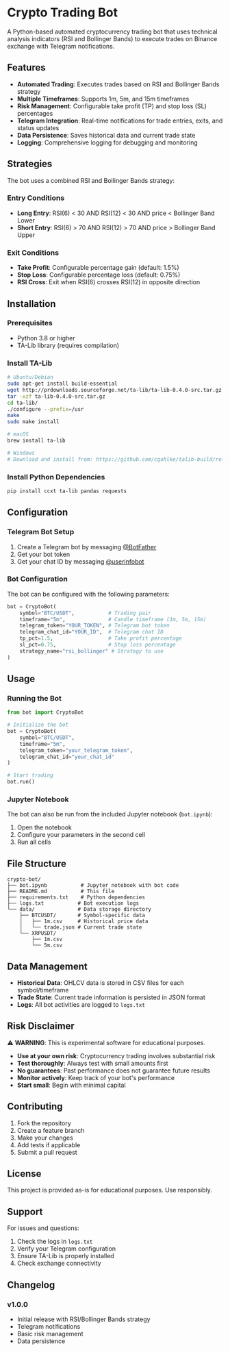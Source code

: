# Crypto Trading Bot

A Python-based automated cryptocurrency trading bot that uses technical analysis indicators (RSI and Bollinger Bands) to execute trades on Binance exchange with Telegram notifications.

## Features

- **Automated Trading**: Executes trades based on RSI and Bollinger Bands strategy
- **Multiple Timeframes**: Supports 1m, 5m, and 15m timeframes
- **Risk Management**: Configurable take profit (TP) and stop loss (SL) percentages
- **Telegram Integration**: Real-time notifications for trade entries, exits, and status updates
- **Data Persistence**: Saves historical data and current trade state
- **Logging**: Comprehensive logging for debugging and monitoring

## Strategies

The bot uses a combined RSI and Bollinger Bands strategy:

### Entry Conditions
- **Long Entry**: RSI(6) < 30 AND RSI(12) < 30 AND price < Bollinger Band Lower
- **Short Entry**: RSI(6) > 70 AND RSI(12) > 70 AND price > Bollinger Band Upper

### Exit Conditions
- **Take Profit**: Configurable percentage gain (default: 1.5%)
- **Stop Loss**: Configurable percentage loss (default: 0.75%)
- **RSI Cross**: Exit when RSI(6) crosses RSI(12) in opposite direction

## Installation

### Prerequisites
- Python 3.8 or higher
- TA-Lib library (requires compilation)

### Install TA-Lib
```bash
# Ubuntu/Debian
sudo apt-get install build-essential
wget http://prdownloads.sourceforge.net/ta-lib/ta-lib-0.4.0-src.tar.gz
tar -xzf ta-lib-0.4.0-src.tar.gz
cd ta-lib/
./configure --prefix=/usr
make
sudo make install

# macOS
brew install ta-lib

# Windows
# Download and install from: https://github.com/cgohlke/talib-build/releases
```

### Install Python Dependencies
```bash
pip install ccxt ta-lib pandas requests
```

## Configuration

### Telegram Bot Setup
1. Create a Telegram bot by messaging [@BotFather](https://t.me/botfather)
2. Get your bot token
3. Get your chat ID by messaging [@userinfobot](https://t.me/userinfobot)

### Bot Configuration
The bot can be configured with the following parameters:

```python
bot = CryptoBot(
    symbol="BTC/USDT",           # Trading pair
    timeframe="5m",              # Candle timeframe (1m, 5m, 15m)
    telegram_token="YOUR_TOKEN", # Telegram bot token
    telegram_chat_id="YOUR_ID",  # Telegram chat ID
    tp_pct=1.5,                  # Take profit percentage
    sl_pct=0.75,                 # Stop loss percentage
    strategy_name="rsi_bollinger" # Strategy to use
)
```

## Usage

### Running the Bot
```python
from bot import CryptoBot

# Initialize the bot
bot = CryptoBot(
    symbol="BTC/USDT",
    timeframe="5m",
    telegram_token="your_telegram_token",
    telegram_chat_id="your_chat_id"
)

# Start trading
bot.run()
```

### Jupyter Notebook
The bot can also be run from the included Jupyter notebook (`bot.ipynb`):

1. Open the notebook
2. Configure your parameters in the second cell
3. Run all cells

## File Structure

```
crypto-bot/
├── bot.ipynb           # Jupyter notebook with bot code
├── README.md           # This file
├── requirements.txt    # Python dependencies
├── logs.txt           # Bot execution logs
└── data/              # Data storage directory
    ├── BTCUSDT/       # Symbol-specific data
    │   ├── 1m.csv     # Historical price data
    │   └── trade.json # Current trade state
    └── XRPUSDT/
        ├── 1m.csv
        └── 5m.csv
```

## Data Management

- **Historical Data**: OHLCV data is stored in CSV files for each symbol/timeframe
- **Trade State**: Current trade information is persisted in JSON format
- **Logs**: All bot activities are logged to `logs.txt`

## Risk Disclaimer

⚠️ **WARNING**: This is experimental software for educational purposes.

- **Use at your own risk**: Cryptocurrency trading involves substantial risk
- **Test thoroughly**: Always test with small amounts first
- **No guarantees**: Past performance does not guarantee future results
- **Monitor actively**: Keep track of your bot's performance
- **Start small**: Begin with minimal capital

## Contributing

1. Fork the repository
2. Create a feature branch
3. Make your changes
4. Add tests if applicable
5. Submit a pull request

## License

This project is provided as-is for educational purposes. Use responsibly.

## Support

For issues and questions:
1. Check the logs in `logs.txt`
2. Verify your Telegram configuration
3. Ensure TA-Lib is properly installed
4. Check exchange connectivity

## Changelog

### v1.0.0
- Initial release with RSI/Bollinger Bands strategy
- Telegram notifications
- Basic risk management
- Data persistence
